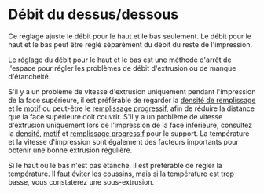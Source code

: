 Débit du dessus/dessous
===

Ce réglage ajuste le débit pour le haut et le bas seulement. Le débit pour le haut et le bas peut être réglé séparément du débit du reste de l'impression.

Le réglage du débit pour le haut et le bas est une méthode d'arrêt de l'espace pour régler les problèmes de débit d'extrusion ou de manque d'étanchéité.

S'il y a un problème de vitesse d'extrusion uniquement pendant l'impression de la face supérieure, il est préférable de regarder la [densité de remplissage](../infill/infill_sparse_density.md) et le [motif](../infill/infill_pattern.md) ou peut-être le [remplissage progressif](../infill/gradual_infill_steps.md), afin de réduire la distance que la face supérieure doit couvrir. S'il y a un problème de vitesse d'extrusion uniquement lors de l'impression de la face inférieure, consultez la [densité](../support/support_infill_rate.md), [motif](../support_modèle.md) et [remplissage progressif](../support/gradual_support_infill_steps.md) pour le support. La température et la vitesse d'impression sont également des facteurs importants pour obtenir une bonne extrusion régulière.

Si le haut ou le bas n'est pas étanche, il est préférable de régler la température. Il faut éviter les coussins, mais si la température est trop basse, vous constaterez une sous-extrusion.
